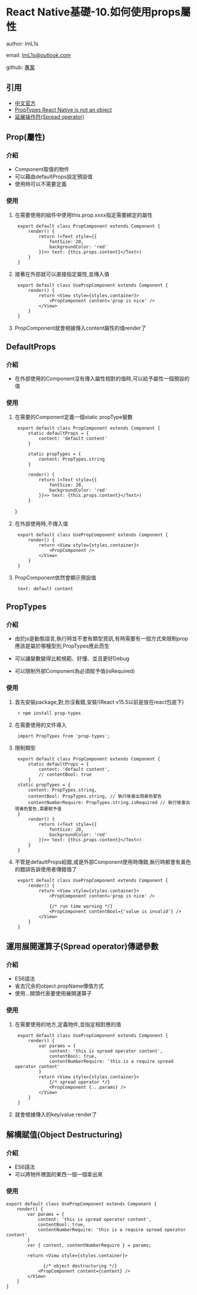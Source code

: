 # React Native基礎-10.如何使用props屬性
author: ImL1s

email: ImL1s@outlook.com

github: [專案](https://github.com/ImL1s/rn-learnBasic)

## 引用
- [中文官方](https://reactnative.cn/docs/0.50/props.html)
- [PropTypes React Native is not an object](https://www.evernote.com/shard/s704/sh/cbe794a0-bf6a-44f3-8fc8-6c909e30091d/dd7a09d997c452c03cc737f54ba321d8)
- [延展操作符(Spread operator)](https://www.evernote.com/shard/s704/sh/4ccde43a-453f-4faf-8b3d-0a7df8f36258/9d7829202db82f947521f54a13433c43)

## Prop(屬性)
### 介紹
- Component取值的物件
- 可以藉由defaultProps設定預設值
- 使用時可以不需要定義

### 使用
1. 在需要使用的組件中使用this.prop.xxxx指定需要綁定的屬性

		export default class PropComponent extends Component {
		    render() {
		        return (<Text style={{
		            fontSize: 20,
		            backgroundColor: 'red'
		        }}>> text: {this.props.content}</Text>)
		    }
		}

2. 接著在外部就可以直接指定屬性,並傳入值

		export default class UsePropComponent extends Component {
		    render() {
		        return <View style={styles.container}>
		            <PropComponent content='prop is nice' />
		        </View>
		    }
		}
		
3. PropComponent就會根據傳入content屬性的值render了

## DefaultProps
### 介紹
- 	在外部使用的Component沒有傳入屬性相對的值時,可以給予屬性一個預設的值

### 使用
1. 在需要的Component定義一個static propType變數

		export default class PropComponent extends Component {
		    static defaultProps = {
		        content: 'default content'
		    }
		
		    static propTypes = {
		        content: PropTypes.string
		    }
		
		    render() {
		        return (<Text style={{
		            fontSize: 20,
		            backgroundColor: 'red'
		        }}>> text: {this.props.content}</Text>)
		    }
	}
	
2. 在外部使用時,不傳入值

		export default class UsePropComponent extends Component {
		    render() {
		        return <View style={styles.container}>
		            <PropComponent />
		        </View>
		    }
		}
		
3. PropComponent依然會顯示預設值
	
		text: default content	
		

## PropTypes

### 介紹
- 由於js是動態語言,執行時並不會有類型資訊,有時需要有一個方式來限制prop應該是屬於哪種型別,PropTypes應此而生

- 可以讓變數變得比較規範、好懂、並且更好Debug

- 可以限制外部Component為必須賦予值(isRequired)


### 使用
1. 首先安裝package,對,你沒看錯,安裝!(React v15.5以前是放在react包底下)

		> npm install prop-types
		
2. 在需要使用的文件導入

		import PropTypes from 'prop-types';
		
3. 限制類型

		export default class PropComponent extends Component {
		    static defaultProps = {
		        content: 'default content',
		        // contentBool: true
		    }
	    static propTypes = {
	        content: PropTypes.string,
	        contentBool: PropTypes.string, // 執行後會出現黃色警告
	        contentNumberRequire: PropTypes.string.isRequired // 執行後會出現黃色警告,需要賦予值
	    }
		    render() {
		        return (<Text style={{
		            fontSize: 20,
		            backgroundColor: 'red'
		        }}>> text: {this.props.content}</Text>)
		    }
		}
4. 不管是defaultProps給錯,或是外部Component使用時傳錯,執行時都會有黃色的錯誤告訴使用者傳錯值了

		export default class UsePropComponent extends Component {
		    render() {
		        return <View style={styles.container}>
		            <PropComponent content='prop is nice' />
		            
		            {/* run time warning */}
		            <PropComponent contentBool={'value is invalid'} />
		        </View>
		    }
		}

## 運用展開運算子(Spread operator)傳遞參數
### 介紹
- ES6語法
- 省去冗余的object.propName傳值方式
- 使用...開頭代表要使用展開運算子

### 使用
1. 在需要使用的地方,定義物件,並指定相對應的值

		export default class UsePropComponent extends Component {
		    render() {
		        var params = {
		            content: 'this is spread operator content',
		            contentBool: true,
		            contentNumberRequire: 'this is a require spread operator content'
		        }
		        return <View style={styles.container}>
		            {/* spread operator */}
		            <PropComponent {...params} />
		        </View>
		    }
		}
2. 就會根據傳入的key/value render了


## 解構賦值(Object Destructuring)
### 介紹
- ES6語法
- 可以將物件裡面的東西一個一個拿出來

### 使用

	export default class UsePropComponent extends Component {
	    render() {
	        var params = {
	            content: 'this is spread operator content',
	            contentBool: true,
	            contentNumberRequire: 'this is a require spread operator content'
	        }
	        var { content, contentNumberRequire } = params;
	
	        return <View style={styles.container}>
	        
			      {/* object destructuring */}
	            <PropComponent content={content} />
	        </View>
	    }
	}

